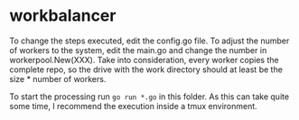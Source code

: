 # workbalancer

To change the  steps executed, edit the config.go file.
To adjust the number of workers to the system, edit the main.go and change the number in workerpool.New(XXX). Take into consideration, every worker copies the complete repo, so the drive with the work directory  should at least be the size * number of workers.

To start the processing run `go run *.go` in this folder. As this can take quite some time, I recommend the execution inside a tmux environment.